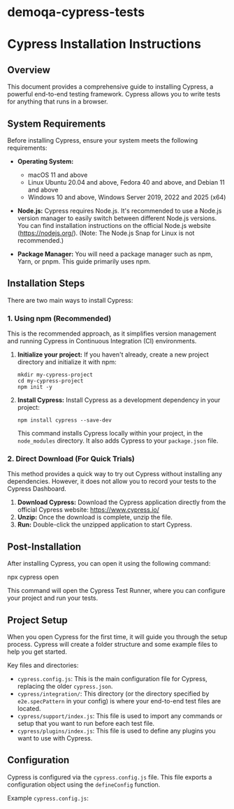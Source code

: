 # demoqa-cypress-tests

# Cypress Installation Instructions

## Overview

This document provides a comprehensive guide to installing Cypress, a powerful end-to-end testing framework. Cypress allows you to write tests for anything that runs in a browser.

## System Requirements

Before installing Cypress, ensure your system meets the following requirements:

* **Operating System:**

    * macOS 11 and above
    * Linux Ubuntu 20.04 and above, Fedora 40 and above, and Debian 11 and above
    * Windows 10 and above, Windows Server 2019, 2022 and 2025 (x64)
* **Node.js:** Cypress requires Node.js. It's recommended to use a Node.js version manager to easily switch between different Node.js versions. You can find installation instructions on the official Node.js website (<https://nodejs.org/>). (Note: The Node.js Snap for Linux is not recommended.)
* **Package Manager:** You will need a package manager such as npm, Yarn, or pnpm. This guide primarily uses npm.

## Installation Steps

There are two main ways to install Cypress:

### 1. Using npm (Recommended)

This is the recommended approach, as it simplifies version management and running Cypress in Continuous Integration (CI) environments.

1.  **Initialize your project:** If you haven't already, create a new project directory and initialize it with npm:

    ```
    mkdir my-cypress-project
    cd my-cypress-project
    npm init -y
    ```

2.  **Install Cypress:** Install Cypress as a development dependency in your project:

    ```
    npm install cypress --save-dev
    ```

    This command installs Cypress locally within your project, in the `node_modules` directory. It also adds Cypress to your `package.json` file.

### 2. Direct Download (For Quick Trials)

This method provides a quick way to try out Cypress without installing any dependencies. However, it does not allow you to record your tests to the Cypress Dashboard.

1.  **Download Cypress:** Download the Cypress application directly from the official Cypress website: <https://www.cypress.io/>
2.  **Unzip:** Once the download is complete, unzip the file.
3.  **Run:** Double-click the unzipped application to start Cypress.

## Post-Installation

After installing Cypress, you can open it using the following command:

npx cypress open


This command will open the Cypress Test Runner, where you can configure your project and run your tests.

## Project Setup

When you open Cypress for the first time, it will guide you through the setup process. Cypress will create a folder structure and some example files to help you get started.

Key files and directories:

* `cypress.config.js`: This is the main configuration file for Cypress, replacing the older `cypress.json`.
* `cypress/integration/`: This directory (or the directory specified by `e2e.specPattern` in your config) is where your end-to-end test files are located.
* `cypress/support/index.js`: This file is used to import any commands or setup that you want to run before each test file.
* `cypress/plugins/index.js`: This file is used to define any plugins you want to use with Cypress.

## Configuration

Cypress is configured via the `cypress.config.js` file. This file exports a configuration object using the `defineConfig` function.

Example `cypress.config.js`:
